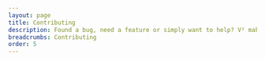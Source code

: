```yaml
---
layout: page
title: Contributing
description: Found a bug, need a feature or simply want to help? V² makes contributing as easy as possible by using GitHub Issues and GitHub Flow. Check out our Tutorials ...
breadcrumbs: Contributing
order: 5
---
```

